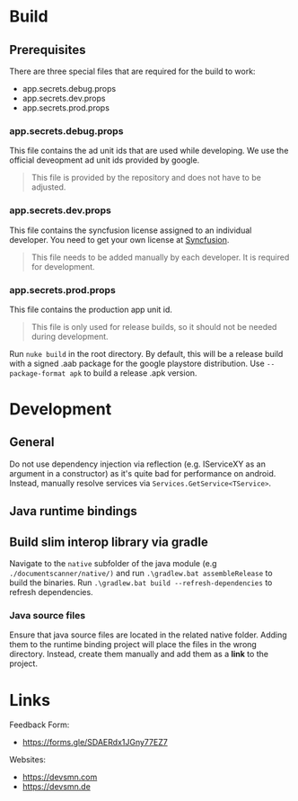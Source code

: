 # Build
## Prerequisites
There are three special files that are required for the build to work:
- app.secrets.debug.props
- app.secrets.dev.props
- app.secrets.prod.props

### app.secrets.debug.props
This file contains the ad unit ids that are used while developing. We use the official deveopment ad unit ids provided by google. 
> This file is provided by the repository and does not have to be adjusted.

### app.secrets.dev.props
This file contains the syncfusion license assigned to an individual developer. You need to get your own license at [Syncfusion](https://www.syncfusion.com/).
> This file needs to be added manually by each developer. It is required for development.

### app.secrets.prod.props
This file contains the production app unit id.
> This file is only used for release builds, so it should not be needed during development.

Run `nuke build` in the root directory. By default, this will be a release build with a signed .aab package for the google playstore distribution.
Use `--package-format apk` to build a release .apk version.

# Development
## General
Do not use dependency injection via reflection (e.g. IServiceXY as an argument in a constructor) as it's quite bad for performance on android. Instead, manually resolve services via `Services.GetService<TService>`.

## Java runtime bindings
## Build slim interop library via gradle
Navigate to the `native` subfolder of the java module (e.g `./documentscanner/native/)` and run `.\gradlew.bat assembleRelease` to build the binaries. Run `.\gradlew.bat build --refresh-dependencies` to refresh dependencies.

### Java source files
Ensure that java source files are located in the related native folder. Adding them to the runtime binding project will place the files in the wrong directory. Instead, create them manually and add them as a **link** to the project.

# Links

Feedback Form: 
- https://forms.gle/SDAERdx1JGny77EZ7

Websites: 
- https://devsmn.com
- https://devsmn.de

